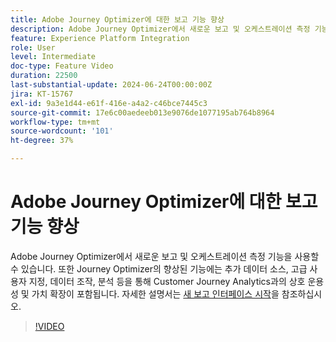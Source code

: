 ```yaml
---
title: Adobe Journey Optimizer에 대한 보고 기능 향상
description: Adobe Journey Optimizer에서 새로운 보고 및 오케스트레이션 측정 기능을 사용할 수 있습니다. 또한 Journey Optimizer의 향상된 기능에는 추가 데이터 소스, 고급 사용자 지정, 데이터 조작, 분석 등을 통해 Customer Journey Analytics와의 상호 운용성 향상 및 가치 상승이 포함됩니다.
feature: Experience Platform Integration
role: User
level: Intermediate
doc-type: Feature Video
duration: 22500
last-substantial-update: 2024-06-24T00:00:00Z
jira: KT-15767
exl-id: 9a3e1d44-e61f-416e-a4a2-c46bce7445c3
source-git-commit: 17e6c00aedeeb013e9076de1077195ab764b8964
workflow-type: tm+mt
source-wordcount: '101'
ht-degree: 37%

---
```


# Adobe Journey Optimizer에 대한 보고 기능 향상

Adobe Journey Optimizer에서 새로운 보고 및 오케스트레이션 측정 기능을 사용할 수 있습니다. 또한 Journey Optimizer의 향상된 기능에는 추가 데이터 소스, 고급 사용자 지정, 데이터 조작, 분석 등을 통해 Customer Journey Analytics과의 상호 운용성 및 가치 확장이 포함됩니다. 자세한 설명서는 [새 보고 인터페이스 시작](https://experienceleague.adobe.com/ko/docs/journey-optimizer/using/channel-report/report-gs-cja)을 참조하십시오.

>[!VIDEO](https://video.tv.adobe.com/v/3430413/?learn=on)
